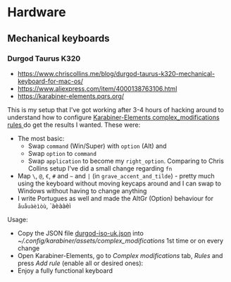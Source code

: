 # Hardware

## Mechanical keyboards

### Durgod Taurus K320

* https://www.chriscollins.me/blog/durgod-taurus-k320-mechanical-keyboard-for-mac-os/
* https://www.aliexpress.com/item/4000138763106.html
* https://karabiner-elements.pqrs.org/

This is my setup that I've got working after 3-4 hours of hacking around to understand how to configure [Karabiner-Elements complex_modifications rules
](https://ke-complex-modifications.pqrs.org/) do get the results I wanted. These were:

* The most basic:
  - Swap `command` (Win/Super) with `option` (Alt) and 
  - Swap `option` to `command`
  - Swap `application` to become my `right_option`. Comparing to Chris Collins setup I've did a small change regarding `fn`
* Map `\`, `@`, `€`, `#` and `~` and `|` (in `grave_accent_and_tilde`) - pretty much using the keyboard without moving keycaps around and I can swap to Windows without having to change anything
* I write Portugues as well and made the AltGr (Option) behaviour for `åuåuàèìòù`, `àèààèì

Usage:

* Copy the JSON file [durgod-iso-uk.json](./durgod-iso-uk.json) into _~/.config/karabiner/assets/complex_modifications_ 1st time or on every change
* Open Karabiner-Elements, go to _Complex modifications_ tab, _Rules_ and press _Add rule_ (enable all or desired ones):
* Enjoy a fully functional keyboard
